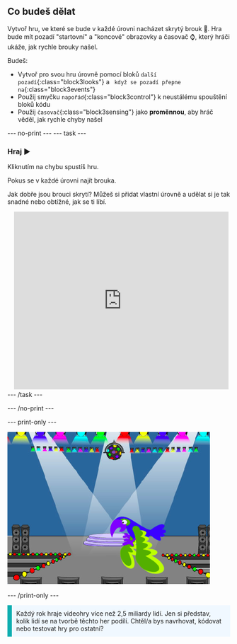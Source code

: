 ## Co budeš dělat

Vytvoř hru, ve které se bude v každé úrovni nacházet skrytý brouk 🐞. Hra bude mít pozadí "startovní" a "koncové" obrazovky a časovač ⌚, který hráči ukáže, jak rychle brouky našel.

Budeš:
+ Vytvoř pro svou hru úrovně pomocí bloků `další pozadí`{:class="block3looks"} a ` když se pozadí přepne na`{:class="block3events"}
+ Použij smyčku `napořád`{:class="block3control"} k neustálému spouštění bloků kódu
+ Použij `časovač`{:class="block3sensing"} jako **proměnnou**, aby hráč věděl, jak rychle chyby našel

--- no-print --- --- task ---
### Hraj ▶️
<div style="display: flex; flex-wrap: wrap">
<div style="flex-basis: 200px; flex-grow: 1">  
Kliknutím na chybu spustíš hru.

Pokus se v každé úrovni najít brouka.

Jak dobře jsou brouci skrytí? Můžeš si přidat vlastní úrovně a udělat si je tak snadné nebo obtížné, jak se ti líbí.

</div>
<div class="scratch-preview" style="margin-left: 15px;">
  <iframe allowtransparency="true" width="485" height="402" src="https://scratch.mit.edu/projects/embed/486719939/?autostart=false" frameborder="0"></iframe>
</div>
</div>
--- /task ---

--- /no-print ---

--- print-only ---

![Dokončený projekt.](images/showcase_static.png)

--- /print-only ---

<p style="border-left: solid; border-width:10px; border-color: #0faeb0; background-color: aliceblue; padding: 10px;">
Každý rok hraje videohry více než 2,5 miliardy lidí. Jen si představ, kolik lidí se na tvorbě těchto her podílí. Chtěl/a bys navrhovat, kódovat nebo testovat hry pro ostatní? 
</p>
